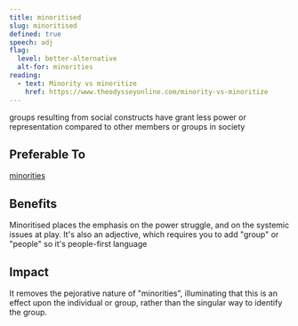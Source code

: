 ```yaml
---
title: minoritised
slug: minoritised
defined: true
speech: adj
flag:
  level: better-alternative
  alt-for: minorities
reading:
  - text: Minority vs minoritize
    href: https://www.theodysseyonline.com/minority-vs-minoritize
---
```


groups resulting from social constructs have grant less power or representation compared to other members or groups in society

## Preferable To

[minorities](/definitions/minorities)

## Benefits

Minoritised places the emphasis on the power struggle, and on the systemic issues at play. It's also an adjective, which requires you to add "group" or "people" so it's people-first language

## Impact

It removes the pejorative nature of "minorities", illuminating that this is an effect upon the individual or group, rather than the singular way to identify the group.

